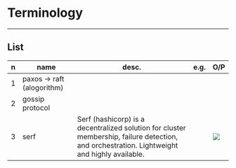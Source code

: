 # Terminology

---

## List
|n|name|desc.|e.g.|O/P|
|-|----|-----|----|---|
|1|paxos -> raft (alogorithm)||
|2|gossip protocol|
|3|serf|Serf (hashicorp) is a decentralized solution for cluster membership, failure detection, and orchestration. Lightweight and highly available.||[<img src="https://i.imgur.com/UBhcZSm.png">](https://i.imgur.com/UBhcZSm.png)|
